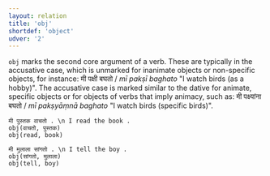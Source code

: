 ```yaml
---
layout: relation
title: 'obj'
shortdef: 'object'
udver: '2'
---
```


`obj` marks the second core argument of a verb. These are typically in the accusative case,
which is unmarked for inanimate objects or non-specific objects, for instance:
मी पक्षी बघतो / _mī pakṣī baghato_ "I watch birds (as a hobby)". The accusative case is marked
similar to the dative for animate, specific objects or for objects of verbs that imply
animacy, such as: मी पक्ष्यांना बघतो / _mī pakṣyāṃnā baghato_ "I watch birds (specific birds)".

~~~ sdparse
मी पुस्तक वाचतो . \n I read the book .
obj(वाचतो, पुस्तक)
obj(read, book)
~~~

~~~ sdparse
मी मुलाला सांगतो . \n I tell the boy .
obj(सांगतो, मुलाला)
obj(tell, boy)
~~~

<!-- Interlanguage links updated Út 9. května 2023, 20:04:25 CEST -->
